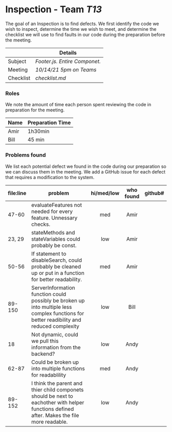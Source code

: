 # Inspection - Team _T13_

The goal of an Inspection is to find defects.
We first identify the code we wish to inspect, determine the time we wish to meet, and determine the checklist we will use to find faults in our code during the preparation before the meeting.

|           | Details                       |
| --------- | ----------------------------- |
| Subject   | _Footer.js. Entire Componet._ |
| Meeting   | _10/14/21 5pm on Teams_       |
| Checklist | _checklist.md_                |

### Roles

We note the amount of time each person spent reviewing the code in preparation for the meeting.

| Name | Preparation Time |
| ---- | ---------------- |
| Amir | 1h30min          |
| Bill | 45 min           |

### Problems found

We list each potential defect we found in the code during our preparation so we can discuss them in the meeting.
We add a GitHub issue for each defect that requires a modification to the system.

| file:line | problem                                                                                                  | hi/med/low | who found | github# |
| --------- | -------------------------------------------------------------------------------------------------------- | :--------: | :-------: | ------- |
| 47-60     | evaluateFeatures not needed for every feature. Unnessary checks.                                         |    med     |   Amir    |         |
| 23, 29    | stateMethods and stateVariables could probably be const.                                                 |    low     |   Amir    |         |
| 50-56     | If statement to disableSearch, could probably be cleaned up or put in a function for better readability. |    med     |   Amir    |         |
| 89-150     | ServerInformation function could possibly be broken up into multiple less complex functions for better readibility and reduced complexity |    low     |   Bill    |       |     
|     18     | Not dynamic, could we pull this information from the backend? | low | Andy | |
| 62-87    | Could be broken up into multiple functions for readablility | med | Andy| |
| 89-152   | I think the parent and thier child componets should be next to eachother with helper functions defined after. Makes the file more readable. | low | Andy | | 

